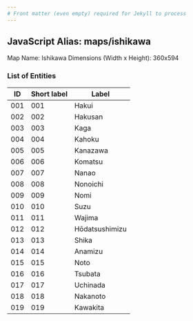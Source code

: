 ```yaml
---
# Front matter (even empty) required for Jekyll to process
---
```


## JavaScript Alias: maps/ishikawa

Map Name: Ishikawa
Dimensions (Width x Height): 360x594





### List of Entities

ID | Short label | Label
---|---|---|
001|001|Hakui
002|002|Hakusan
003|003|Kaga
004|004|Kahoku
005|005|Kanazawa
006|006|Komatsu
007|007|Nanao
008|008|Nonoichi
009|009|Nomi
010|010|Suzu
011|011|Wajima
012|012|Hōdatsushimizu
013|013|Shika
014|014|Anamizu
015|015|Noto
016|016|Tsubata
017|017|Uchinada
018|018|Nakanoto
019|019|Kawakita